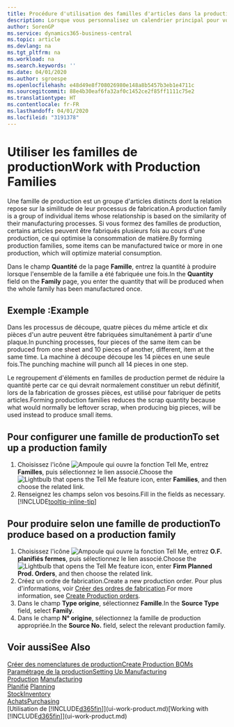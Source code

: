 ```yaml
---
title: Procédure d'utilisation des familles d'articles dans la production | Microsoft Docs
description: Lorsque vous personnalisez un calendrier principal pour votre société ou pour l'un de ses partenaires commerciaux, votre tâche consiste essentiellement à modifier le statut des jours ouvrés et chômés.
author: SorenGP
ms.service: dynamics365-business-central
ms.topic: article
ms.devlang: na
ms.tgt_pltfrm: na
ms.workload: na
ms.search.keywords: ''
ms.date: 04/01/2020
ms.author: sgroespe
ms.openlocfilehash: e48d49e8f708026980e148a8b5457b3eb1e4711c
ms.sourcegitcommit: 88e4b30eaf6fa32af0c1452ce2f85ff1111c75e2
ms.translationtype: HT
ms.contentlocale: fr-FR
ms.lasthandoff: 04/01/2020
ms.locfileid: "3191378"
---
```

# <a name="work-with-production-families"></a><span data-ttu-id="2450a-103">Utiliser les familles de production</span><span class="sxs-lookup"><span data-stu-id="2450a-103">Work with Production Families</span></span>
<span data-ttu-id="2450a-104">Une famille de production est un groupe d'articles distincts dont la relation repose sur la similitude de leur processus de fabrication.</span><span class="sxs-lookup"><span data-stu-id="2450a-104">A production family is a group of individual items whose relationship is based on the similarity of their manufacturing processes.</span></span> <span data-ttu-id="2450a-105">Si vous formez des familles de production, certains articles peuvent être fabriqués plusieurs fois au cours d'une production, ce qui optimise la consommation de matière.</span><span class="sxs-lookup"><span data-stu-id="2450a-105">By forming production families, some items can be manufactured twice or more in one production, which will optimize material consumption.</span></span>

<span data-ttu-id="2450a-106">Dans le champ **Quantité** de la page **Famille**, entrez la quantité à produire lorsque l'ensemble de la famille a été fabriquée une fois.</span><span class="sxs-lookup"><span data-stu-id="2450a-106">In the **Quantity** field on the **Family** page, you enter the quantity that will be produced when the whole family has been manufactured once.</span></span>

## <a name="example"></a><span data-ttu-id="2450a-107">Exemple :</span><span class="sxs-lookup"><span data-stu-id="2450a-107">Example</span></span>
<span data-ttu-id="2450a-108">Dans les processus de découpe, quatre pièces du même article et dix pièces d'un autre peuvent être fabriquées simultanément à partir d'une plaque.</span><span class="sxs-lookup"><span data-stu-id="2450a-108">In punching processes, four pieces of the same item can be produced from one sheet and 10 pieces of another, different, item at the same time.</span></span> <span data-ttu-id="2450a-109">La machine à découpe découpe les 14 pièces en une seule fois.</span><span class="sxs-lookup"><span data-stu-id="2450a-109">The punching machine will punch all 14 pieces in one step.</span></span>

<span data-ttu-id="2450a-110">Le regroupement d'éléments en familles de production permet de réduire la quantité perte car ce qui devrait normalement constituer un rebut définitif, lors de la fabrication de grosses pièces, est utilisé pour fabriquer de petits articles.</span><span class="sxs-lookup"><span data-stu-id="2450a-110">Forming production families reduces the scrap quantity because what would normally be leftover scrap, when producing big pieces, will be used instead to produce small items.</span></span>

## <a name="to-set-up-a-production-family"></a><span data-ttu-id="2450a-111">Pour configurer une famille de production</span><span class="sxs-lookup"><span data-stu-id="2450a-111">To set up a production family</span></span>
1. <span data-ttu-id="2450a-112">Choisissez l'icône ![Ampoule qui ouvre la fonction Tell Me](media/ui-search/search_small.png "Dites-moi ce que vous voulez faire"), entrez **Familles**, puis sélectionnez le lien associé.</span><span class="sxs-lookup"><span data-stu-id="2450a-112">Choose the ![Lightbulb that opens the Tell Me feature](media/ui-search/search_small.png "Tell me what you want to do") icon, enter **Families**, and then choose the related link.</span></span>
2. <span data-ttu-id="2450a-113">Renseignez les champs selon vos besoins.</span><span class="sxs-lookup"><span data-stu-id="2450a-113">Fill in the fields as necessary.</span></span> [!INCLUDE[tooltip-inline-tip](includes/tooltip-inline-tip_md.md)]

## <a name="to-produce-based-on-a-production-family"></a><span data-ttu-id="2450a-114">Pour produire selon une famille de production</span><span class="sxs-lookup"><span data-stu-id="2450a-114">To produce based on a production family</span></span>
1. <span data-ttu-id="2450a-115">Choisissez l'icône ![Ampoule qui ouvre la fonction Tell Me](media/ui-search/search_small.png "Dites-moi ce que vous voulez faire"), entrez **O.F. planifiés fermes**, puis sélectionnez le lien associé.</span><span class="sxs-lookup"><span data-stu-id="2450a-115">Choose the ![Lightbulb that opens the Tell Me feature](media/ui-search/search_small.png "Tell me what you want to do") icon, enter **Firm Planned Prod. Orders**, and then choose the related link.</span></span>
2. <span data-ttu-id="2450a-116">Créez un ordre de fabrication.</span><span class="sxs-lookup"><span data-stu-id="2450a-116">Create a new production order.</span></span> <span data-ttu-id="2450a-117">Pour plus d'informations, voir [Créer des ordres de fabrication](production-how-to-create-production-orders.md).</span><span class="sxs-lookup"><span data-stu-id="2450a-117">For more information, see [Create Production orders](production-how-to-create-production-orders.md).</span></span>
3. <span data-ttu-id="2450a-118">Dans le champ **Type origine**, sélectionnez **Famille**.</span><span class="sxs-lookup"><span data-stu-id="2450a-118">In the **Source Type** field, select **Family**.</span></span>  
4. <span data-ttu-id="2450a-119">Dans le champ **N° origine**, sélectionnez la famille de production appropriée.</span><span class="sxs-lookup"><span data-stu-id="2450a-119">In the **Source No.** field, select the relevant production family.</span></span>

## <a name="see-also"></a><span data-ttu-id="2450a-120">Voir aussi</span><span class="sxs-lookup"><span data-stu-id="2450a-120">See Also</span></span>
[<span data-ttu-id="2450a-121">Créer des nomenclatures de production</span><span class="sxs-lookup"><span data-stu-id="2450a-121">Create Production BOMs</span></span>](production-how-to-create-production-boms.md)  
[<span data-ttu-id="2450a-122">Paramétrage de la production</span><span class="sxs-lookup"><span data-stu-id="2450a-122">Setting Up Manufacturing</span></span>](production-configure-production-processes.md)  
<span data-ttu-id="2450a-123">[Production](production-manage-manufacturing.md)  </span><span class="sxs-lookup"><span data-stu-id="2450a-123">[Manufacturing](production-manage-manufacturing.md)  </span></span>  
<span data-ttu-id="2450a-124">[Planifié](production-planning.md) </span><span class="sxs-lookup"><span data-stu-id="2450a-124">[Planning](production-planning.md) </span></span>  
[<span data-ttu-id="2450a-125">Stock</span><span class="sxs-lookup"><span data-stu-id="2450a-125">Inventory</span></span>](inventory-manage-inventory.md)  
[<span data-ttu-id="2450a-126">Achats</span><span class="sxs-lookup"><span data-stu-id="2450a-126">Purchasing</span></span>](purchasing-manage-purchasing.md)  
<span data-ttu-id="2450a-127">[Utilisation de [!INCLUDE[d365fin](includes/d365fin_md.md)]](ui-work-product.md)</span><span class="sxs-lookup"><span data-stu-id="2450a-127">[Working with [!INCLUDE[d365fin](includes/d365fin_md.md)]](ui-work-product.md)</span></span>

